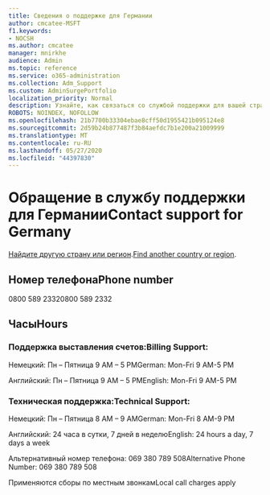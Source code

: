 ```yaml
---
title: Сведения о поддержке для Германии
author: cmcatee-MSFT
f1.keywords:
- NOCSH
ms.author: cmcatee
manager: mnirkhe
audience: Admin
ms.topic: reference
ms.service: o365-administration
ms.collection: Adm_Support
ms.custom: AdminSurgePortfolio
localization_priority: Normal
description: Узнайте, как связаться со службой поддержки для вашей страны или региона.
ROBOTS: NOINDEX, NOFOLLOW
ms.openlocfilehash: 21b7700b33304ebae8cff50d1955421b095124e8
ms.sourcegitcommit: 2d59b24b877487f3b84aefdc7b1e200a21009999
ms.translationtype: MT
ms.contentlocale: ru-RU
ms.lasthandoff: 05/27/2020
ms.locfileid: "44397830"
---
```

# <a name="contact-support-for-germany"></a><span data-ttu-id="1edf8-103">Обращение в службу поддержки для Германии</span><span class="sxs-lookup"><span data-stu-id="1edf8-103">Contact support for Germany</span></span>

<span data-ttu-id="1edf8-104">[Найдите другую страну или регион](../contact-support-for-business-products.md).</span><span class="sxs-lookup"><span data-stu-id="1edf8-104">[Find another country or region](../contact-support-for-business-products.md).</span></span>

## <a name="phone-number"></a><span data-ttu-id="1edf8-105">Номер телефона</span><span class="sxs-lookup"><span data-stu-id="1edf8-105">Phone number</span></span>
<span data-ttu-id="1edf8-106">0800 589 2332</span><span class="sxs-lookup"><span data-stu-id="1edf8-106">0800 589 2332</span></span>

## <a name="hours"></a><span data-ttu-id="1edf8-107">Часы</span><span class="sxs-lookup"><span data-stu-id="1edf8-107">Hours</span></span>
### <a name="billing-support"></a><span data-ttu-id="1edf8-108">Поддержка выставления счетов:</span><span class="sxs-lookup"><span data-stu-id="1edf8-108">Billing Support:</span></span>

<span data-ttu-id="1edf8-109">Немецкий: Пн – Пятница 9 AM – 5 PM</span><span class="sxs-lookup"><span data-stu-id="1edf8-109">German: Mon-Fri 9 AM-5 PM</span></span>

<span data-ttu-id="1edf8-110">Английский: Пн – Пятница 9 AM – 5 PM</span><span class="sxs-lookup"><span data-stu-id="1edf8-110">English: Mon-Fri 9 AM-5 PM</span></span>

### <a name="technical-support"></a><span data-ttu-id="1edf8-111">Техническая поддержка:</span><span class="sxs-lookup"><span data-stu-id="1edf8-111">Technical Support:</span></span>

<span data-ttu-id="1edf8-112">Немецкий: Пн – Пятница 8 AM – 9 AM</span><span class="sxs-lookup"><span data-stu-id="1edf8-112">German: Mon-Fri 8 AM-9 PM</span></span>

<span data-ttu-id="1edf8-113">Английский: 24 часа в сутки, 7 дней в неделю</span><span class="sxs-lookup"><span data-stu-id="1edf8-113">English: 24 hours a day, 7 days a week</span></span>

<span data-ttu-id="1edf8-114">Альтернативный номер телефона: 069 380 789 508</span><span class="sxs-lookup"><span data-stu-id="1edf8-114">Alternative Phone Number: 069 380 789 508</span></span>

<span data-ttu-id="1edf8-115">Применяются сборы по местным звонкам</span><span class="sxs-lookup"><span data-stu-id="1edf8-115">Local call charges apply</span></span>
